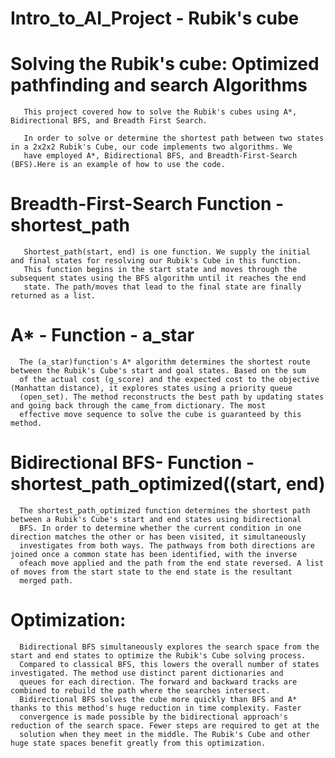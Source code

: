 # Intro_to_AI_Project - Rubik's cube 

 # Solving the Rubik's cube: Optimized pathfinding and search Algorithms

       This project covered how to solve the Rubik's cubes using A*, Bidirectional BFS, and Breadth First Search.

       In order to solve or determine the shortest path between two states in a 2x2x2 Rubik's Cube, our code implements two algorithms. We 
       have employed A*, Bidirectional BFS, and Breadth-First-Search (BFS).Here is an example of how to use the code.

# Breadth-First-Search Function - shortest_path
       Shortest_path(start, end) is one function. We supply the initial and final states for resolving our Rubik's Cube in this function. 
       This function begins in the start state and moves through the subsequent states using the BFS algorithm until it reaches the end 
       state. The path/moves that lead to the final state are finally returned as a list.

# A* - Function - a_star
      The (a_star)function's A* algorithm determines the shortest route between the Rubik's Cube's start and goal states. Based on the sum 
      of the actual cost (g_score) and the expected cost to the objective (Manhattan distance), it explores states using a priority queue 
      (open_set). The method reconstructs the best path by updating states and going back through the came_from dictionary. The most 
      effective move sequence to solve the cube is guaranteed by this method.

# Bidirectional BFS- Function - shortest_path_optimized((start, end)
      The shortest_path_optimized function determines the shortest path between a Rubik's Cube's start and end states using bidirectional  
      BFS. In order to determine whether the current condition in one direction matches the other or has been visited, it simultaneously 
      investigates from both ways. The pathways from both directions are joined once a common state has been identified, with the inverse 
      ofeach move applied and the path from the end state reversed. A list of moves from the start state to the end state is the resultant  
      merged path.   

# Optimization:
      Bidirectional BFS simultaneously explores the search space from the start and end states to optimize the Rubik's Cube solving process.
      Compared to classical BFS, this lowers the overall number of states investigated. The method use distinct parent dictionaries and 
      queues for each direction. The forward and backward tracks are combined to rebuild the path where the searches intersect. 
      Bidirectional BFS solves the cube more quickly than BFS and A* thanks to this method's huge reduction in time complexity. Faster 
      convergence is made possible by the bidirectional approach's reduction of the search space. Fewer steps are required to get at the 
      solution when they meet in the middle. The Rubik's Cube and other huge state spaces benefit greatly from this optimization.

      

      
       
       
